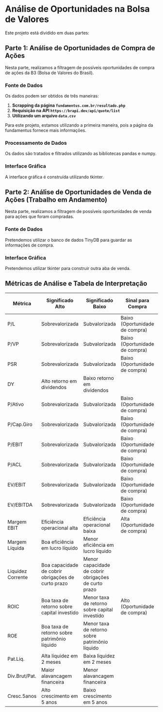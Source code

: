 # Análise de Oportunidades na Bolsa de Valores

Este projeto está dividido em duas partes:

## Parte 1: Análise de Oportunidades de Compra de Ações

Nesta parte, realizamos a filtragem de possíveis oportunidades de compra de ações da B3 (Bolsa de Valores do Brasil).

### Fonte de Dados

Os dados podem ser obtidos de três maneiras:

1. **Scrapping da página `fundamentus.com.br/resultado.php`**
2. **Requisição na API `https://brapi.dev/api/quote/list`**
3. **Utilizando um arquivo `data.csv`**

Para este projeto, estamos utilizando a primeira maneira, pois a página da fundamentus fornece mais informações.

### Processamento de Dados

Os dados são tratados e filtrados utilizando as bibliotecas pandas e numpy.

### Interface Gráfica

A interface gráfica é construída utilizando tkinter.

## Parte 2: Análise de Oportunidades de Venda de Ações (Trabalho em Andamento)

Nesta parte, realizamos a filtragem de possíveis oportunidades de venda para ações que foram compradas.

### Fonte de Dados

Pretendemos utilizar o banco de dados TinyDB para guardar as informações de compra.

### Interface Gráfica

Pretendemos utilizar tkinter para construir outra aba de venda.

## Métricas de Análise e Tabela de Interpretação

| Métrica      | Significado Alto            | Significado Baixo          | Sinal para Compra              | Sinal para Venda                |
|--------------|-----------------------------|-----------------------------|-------------------------------|---------------------------------|
| P/L          | Sobrevalorizada             | Subvalorizada              | Baixo (Oportunidade de compra) | Alto (Possível venda)          |
| P/VP         | Sobrevalorizada             | Subvalorizada              | Baixo (Oportunidade de compra) | Alto (Possível venda)          |
| PSR          | Sobrevalorizada             | Subvalorizada              | Baixo (Oportunidade de compra) | Alto (Possível venda)          |
| DY           | Alto retorno em dividendos  | Baixo retorno em dividendos |                               |                                 |
| P/Ativo      | Sobrevalorizada             | Subvalorizada              | Baixo (Oportunidade de compra) | Alto (Possível venda)          |
| P/Cap.Giro   | Sobrevalorizada             | Subvalorizada              | Baixo (Oportunidade de compra) | Alto (Possível venda)          |
| P/EBIT       | Sobrevalorizada             | Subvalorizada              | Baixo (Oportunidade de compra) | Alto (Possível venda)          |
| P/ACL        | Sobrevalorizada             | Subvalorizada              | Baixo (Oportunidade de compra) | Alto (Possível venda)          |
| EV/EBIT      | Sobrevalorizada             | Subvalorizada              | Baixo (Oportunidade de compra) | Alto (Possível venda)          |
| EV/EBITDA    | Sobrevalorizada             | Subvalorizada              | Baixo (Oportunidade de compra) | Alto (Possível venda)          |
| Margem EBIT  | Eficiência operacional alta  | Eficiência operacional baixa | Alta (Oportunidade de compra) | Baixa (Possível venda)         |
| Margem Líquida | Boa eficiência em lucro líquido | Menor eficiência em lucro líquido |                           |                                 |
| Liquidez Corrente | Boa capacidade de cobrir obrigações de curto prazo | Menor capacidade de cobrir obrigações de curto prazo |
| ROIC  | Boa taxa de retorno sobre capital investido | Menor taxa de retorno sobre capital investido | Alto (Oportunidade de compra) | Baixo (Possível venda)         |
| ROE   | Boa taxa de retorno sobre patrimônio líquido | Menor taxa de retorno sobre patrimônio líquido |                          |                                 |
| Pat.Liq.  | Alta liquidez em 2 meses  | Baixa liquidez em 2 meses   |                           |                                 |
| Div.Brut/Pat. | Maior alavancagem financeira | Menor alavancagem financeira |                           |                                 |
| Cresc.5anos  | Alto crescimento em 5 anos | Baixo crescimento em 5 anos |                           |                                 |
